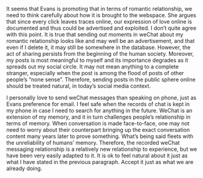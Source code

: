 It seems that Evans is promoting that in terms of romantic relationship, we need to think carefully about how it is brought to the webspace. She argues that since every click leaves traces online, our expression of love online is documented and thus could be advertised and exploited. I don’t quite agree with this point. It is true that sending out moments in weChat about my romantic relationship looks like and may well be an advertisement, and that even if I delete it, it may still be somewhere in the database. However, the act of sharing persists from the beginning of the human society. Moreover, my posts is most meaningful to myself and its importance degrades as it spreads out my social circle. It may not mean anything to a complete stranger, especially when the post is among the flood of posts of other people’s “none sense”. Therefore, sending posts in the public sphere online should be treated natural, in today’s social media context.

I personally love to send weChat messages than speaking on phone, just as Evans preference for email. I feel safe when the records of chat is kept in my phone in case I need to search for anything in the future. WeChat is an extension of my memory, and it in turn challenges people’s relationship in terms of memory. When conversation is made face-to-face, one may not need to worry about their counterpart bringing up the exact conversation content many years later to prove something. What’s being said fleets with the unreliability of humans’ memory. Therefore, the recorded weChat messaging relationship is a relatively new relationship to experience, but we have been very easily adapted to it. It is ok to feel natural about it just as what I have stated in the previous paragraph. Accept it just as what we are already doing.
